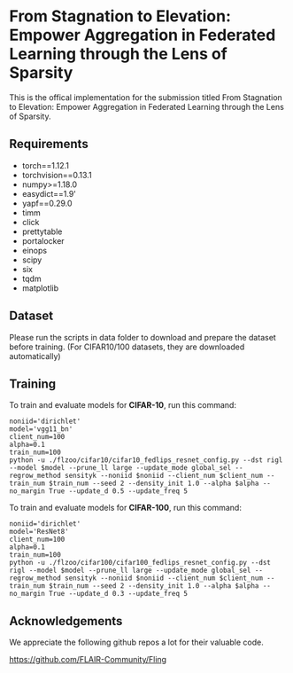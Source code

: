 # From Stagnation to Elevation: Empower Aggregation in Federated Learning through the Lens of Sparsity


This is the offical implementation for the submission titled From Stagnation to Elevation: Empower Aggregation in Federated Learning through the Lens of Sparsity.

## Requirements
- torch==1.12.1
- torchvision==0.13.1
- numpy>=1.18.0
- easydict==1.9'
- yapf==0.29.0
- timm
- click
- prettytable
- portalocker
- einops
- scipy
- six
- tqdm
- matplotlib


## Dataset
Please run the scripts in data folder to download and prepare the dataset before training. (For CIFAR10/100 datasets, they are downloaded automatically)


## Training

To train and evaluate models for **CIFAR-10**, run this command: 

```
noniid='dirichlet'
model='vgg11_bn'
client_num=100
alpha=0.1
train_num=100
python -u ./flzoo/cifar10/cifar10_fedlips_resnet_config.py --dst rigl --model $model --prune_ll large --update_mode global_sel --regrow_method sensityk --noniid $noniid --client_num $client_num --train_num $train_num --seed 2 --density_init 1.0 --alpha $alpha --no_margin True --update_d 0.5 --update_freq 5

```

To train and evaluate models for **CIFAR-100**, run this command: 

```
noniid='dirichlet'
model='ResNet8'
client_num=100
alpha=0.1
train_num=100
python -u ./flzoo/cifar100/cifar100_fedlips_resnet_config.py --dst rigl --model $model --prune_ll large --update_mode global_sel --regrow_method sensityk --noniid $noniid --client_num $client_num --train_num $train_num --seed 2 --density_init 1.0 --alpha $alpha --no_margin True --update_d 0.3 --update_freq 5

```



## Acknowledgements
We appreciate the following github repos a lot for their valuable code.

https://github.com/FLAIR-Community/Fling
​        
​    
